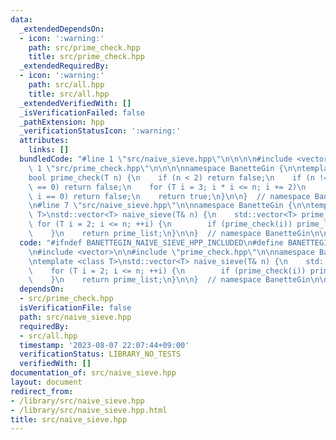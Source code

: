 ```yaml
---
data:
  _extendedDependsOn:
  - icon: ':warning:'
    path: src/prime_check.hpp
    title: src/prime_check.hpp
  _extendedRequiredBy:
  - icon: ':warning:'
    path: src/all.hpp
    title: src/all.hpp
  _extendedVerifiedWith: []
  _isVerificationFailed: false
  _pathExtension: hpp
  _verificationStatusIcon: ':warning:'
  attributes:
    links: []
  bundledCode: "#line 1 \"src/naive_sieve.hpp\"\n\n\n\n#include <vector>\n\n#line\
    \ 1 \"src/prime_check.hpp\"\n\n\n\nnamespace BanetteGin {\n\ntemplate <class T>\n\
    bool prime_check(T n) {\n    if (n < 2) return false;\n    if (n != 2 && n % 2\
    \ == 0) return false;\n    for (T i = 3; i * i <= n; i += 2)\n        if (n %\
    \ i == 0) return false;\n    return true;\n}\n\n}  // namespace BanetteGin\n\n\
    \n#line 7 \"src/naive_sieve.hpp\"\n\nnamespace BanetteGin {\n\ntemplate <class\
    \ T>\nstd::vector<T> naive_sieve(T& n) {\n    std::vector<T> prime_list;\n   \
    \ for (T i = 2; i <= n; ++i) {\n        if (prime_check(i)) prime_list.emplace_back(i);\n\
    \    }\n    return prime_list;\n}\n\n}  // namespace BanetteGin\n\n\n"
  code: "#ifndef BANETTEGIN_NAIVE_SIEVE_HPP_INCLUDED\n#define BANETTEGIN_NAIVE_SIEVE_HPP_INCLUDED\n\
    \n#include <vector>\n\n#include \"prime_check.hpp\"\n\nnamespace BanetteGin {\n\
    \ntemplate <class T>\nstd::vector<T> naive_sieve(T& n) {\n    std::vector<T> prime_list;\n\
    \    for (T i = 2; i <= n; ++i) {\n        if (prime_check(i)) prime_list.emplace_back(i);\n\
    \    }\n    return prime_list;\n}\n\n}  // namespace BanetteGin\n\n#endif"
  dependsOn:
  - src/prime_check.hpp
  isVerificationFile: false
  path: src/naive_sieve.hpp
  requiredBy:
  - src/all.hpp
  timestamp: '2023-08-07 22:07:44+09:00'
  verificationStatus: LIBRARY_NO_TESTS
  verifiedWith: []
documentation_of: src/naive_sieve.hpp
layout: document
redirect_from:
- /library/src/naive_sieve.hpp
- /library/src/naive_sieve.hpp.html
title: src/naive_sieve.hpp
---
```


